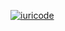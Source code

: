 
[![iuricode](https://github-readme-stats.vercel.app/api?username=AnDykProgate&theme=tokyonight)](https://github.com/AnDykProgate/)
